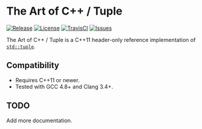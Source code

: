 # The Art of C++ / Tuple

[![Release](https://img.shields.io/github/release/taocpp/tuple.svg)](https://github.com/taocpp/tuple/releases/latest)
[![License](https://img.shields.io/github/license/taocpp/tuple.svg)](#license)
[![TravisCI](https://travis-ci.org/taocpp/tuple.svg)](https://travis-ci.org/taocpp/tuple)
[![Issues](https://img.shields.io/github/issues/taocpp/tuple.svg)](https://github.com/taocpp/tuple/issues)

The Art of C++ / Tuple is a C++11 header-only reference implementation of [`std::tuple`](http://en.cppreference.com/w/cpp/utility/tuple).

## Compatibility

* Requires C++11 or newer.
* Tested with GCC 4.8+ and Clang 3.4+.

## TODO

Add more documentation.
